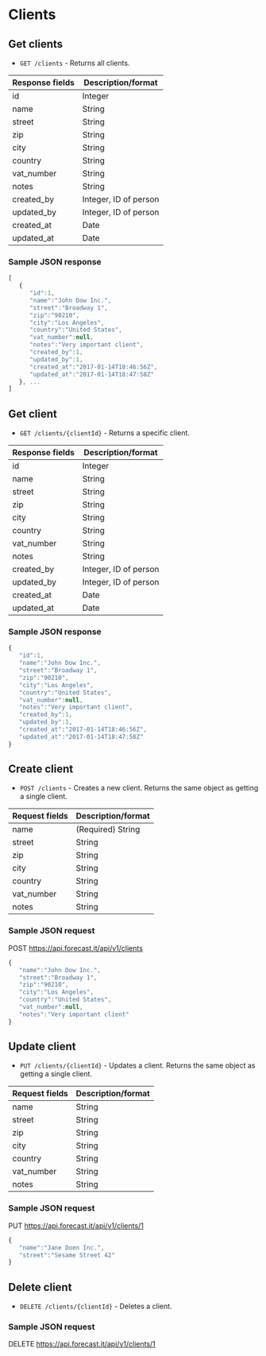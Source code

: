# Clients

## Get clients

* `GET /clients` - Returns all clients.

|Response fields | Description/format|
|------------ | -------------|
|id | Integer|
|name | String|
|street | String|
|zip | String|
|city | String|
|country | String|
|vat_number | String|
|notes | String|
|created_by | Integer, ID of person|
|updated_by | Integer, ID of person|
|created_at | Date|
|updated_at | Date|

### Sample JSON response
```javascript
[
   {
      "id":1,
      "name":"John Dow Inc.",
      "street":"Broadway 1",
      "zip":"90210",
      "city":"Los Angeles",
      "country":"United States",
      "vat_number":null,
      "notes":"Very important client",
      "created_by":1,
      "updated_by":1,
      "created_at":"2017-01-14T18:46:56Z",
      "updated_at":"2017-01-14T18:47:58Z"
   }, ...
]
```

## Get client

* `GET /clients/{clientId}` - Returns a specific client.

|Response fields | Description/format|
|------------ | -------------|
|id | Integer|
|name | String|
|street | String|
|zip | String|
|city | String|
|country | String|
|vat_number | String|
|notes | String|
|created_by | Integer, ID of person|
|updated_by | Integer, ID of person|
|created_at | Date|
|updated_at | Date|

### Sample JSON response
```javascript
{
   "id":1,
   "name":"John Dow Inc.",
   "street":"Broadway 1",
   "zip":"90210",
   "city":"Los Angeles",
   "country":"United States",
   "vat_number":null,
   "notes":"Very important client",
   "created_by":1,
   "updated_by":1,
   "created_at":"2017-01-14T18:46:56Z",
   "updated_at":"2017-01-14T18:47:58Z"
}
```

## Create client

* `POST /clients` - Creates a new client. Returns the same object as getting a single client.

|Request fields | Description/format|
|------------ | -------------|
|name | (Required) String|
|street | String|
|zip | String|
|city | String|
|country | String|
|vat_number | String|
|notes | String|

### Sample JSON request
POST https://api.forecast.it/api/v1/clients

```javascript
{
   "name":"John Dow Inc.",
   "street":"Broadway 1",
   "zip":"90210",
   "city":"Los Angeles",
   "country":"United States",
   "vat_number":null,
   "notes":"Very important client"
}
```

## Update client

* `PUT /clients/{clientId}` - Updates a client. Returns the same object as getting a single client.

|Request fields | Description/format|
|------------ | -------------|
|name | String|
|street | String|
|zip | String|
|city | String|
|country | String|
|vat_number | String|
|notes | String|

### Sample JSON request
PUT https://api.forecast.it/api/v1/clients/1

```javascript
{
   "name":"Jane Doen Inc.",
   "street":"Sesame Street 42"
}
```

## Delete client

* `DELETE /clients/{clientId}` - Deletes a client.

### Sample JSON request
DELETE https://api.forecast.it/api/v1/clients/1